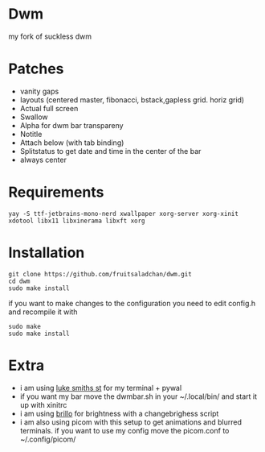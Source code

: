 # Dwm
my fork of suckless dwm

# Patches
- vanity gaps
- layouts (centered master, fibonacci, bstack,gapless grid. horiz grid)
- Actual full screen
- Swallow
- Alpha for dwm bar transpareny
- Notitle
- Attach below (with tab binding)
- Splitstatus to get date and time in the center of the bar
- always center

# Requirements

```
yay -S ttf-jetbrains-mono-nerd xwallpaper xorg-server xorg-xinit xdotool libx11 libxinerama libxft xorg
```

# Installation

```
git clone https://github.com/fruitsaladchan/dwm.git
cd dwm
sudo make install
```
if you want to make changes to the configuration you need to edit config.h and recompile it with 

```
sudo make
sudo make install
```

# Extra

- i am using [luke smiths st](https://github.com/LukeSmithxyz/st) for my terminal + pywal
- if you want my bar move the dwmbar.sh in your ~/.local/bin/ and start it up with xinitrc
- i am using [brillo](https://github.com/CameronNemo/brillo) for brightness with a changebrighess script 
- i am also using picom with this setup to get animations and blurred terminals. if you want to use my config move the picom.conf to ~/.config/picom/
